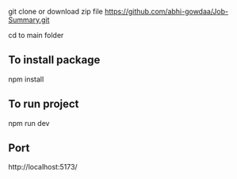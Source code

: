 git clone or download zip file
https://github.com/abhi-gowdaa/Job-Summary.git

cd to main folder

## To install package
npm install

## To run project
npm run dev

## Port
http://localhost:5173/